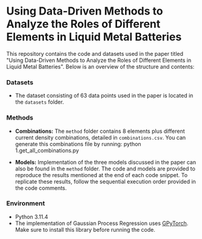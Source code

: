 # Using Data-Driven Methods to Analyze the Roles of Different Elements in Liquid Metal Batteries

This repository contains the code and datasets used in the paper titled "Using Data-Driven Methods to Analyze the Roles of Different Elements in Liquid Metal Batteries". Below is an overview of the structure and contents:

### Datasets
- The dataset consisting of 63 data points used in the paper is located in the `datasets` folder.

### Methods
- **Combinations:** The `method` folder contains 8 elements plus different current density combinations, detailed in `combinations.csv`. You can generate this combinations file by running:
python 1.get_all_combinations.py

- **Models:** Implementation of the three models discussed in the paper can also be found in the `method` folder. The code and models are provided to reproduce the results mentioned at the end of each code snippet. To replicate these results, follow the sequential execution order provided in the code comments.

### Environment
- Python 3.11.4
- The implementation of Gaussian Process Regression uses [GPyTorch](https://github.com/cornellius-gp/gpytorch). Make sure to install this library before running the code.
